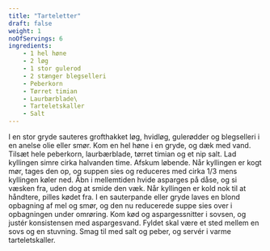 ```yaml
---
title: "Tarteletter"
draft: false
weight: 1
noOfServings: 6
ingredients:
	- 1 hel høne
	- 2 løg
	- 1 stor gulerod
	- 2 stænger blegselleri
	- Peberkorn
	- Tørret timian
	- Laurbærblade\
	- Tarteletskaller
	- Salt
---
```


I en stor gryde sauteres grofthakket løg, hvidløg, gulerødder og
blegselleri i en anelse olie eller smør. Kom en hel høne i en gryde, og
dæk med vand. Tilsæt hele peberkorn, laurbærblade, tørret timian og et
nip salt. Lad kyllingen simre cirka halvanden time. Afskum løbende. Når
kyllingen er kogt mør, tages den op, og suppen sies og reduceres med
cirka 1/3 mens kyllingen køler ned. Åbn i mellemtiden hvide asparges på
dåse, og si væsken fra, uden dog at smide den væk. Når kyllingen er kold
nok til at håndtere, pilles kødet fra. I en sauterpande eller gryde
laves en blond opbagning af mel og smør, og den nu reducerede suppe sies
over i opbagningen under omrøring. Kom kød og aspargessnitter i sovsen,
og justér konsistensen med aspargesvand. Fyldet skal være et sted mellem
en sovs og en stuvning. Smag til med salt og peber, og servér i varme
tarteletskaller.

